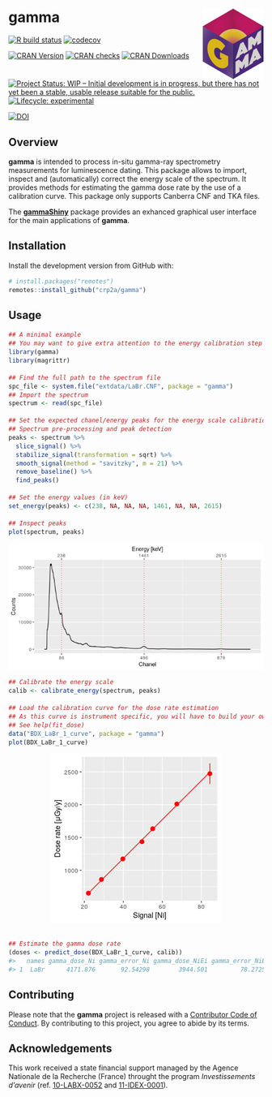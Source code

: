 
<!-- README.md is generated from README.Rmd. Please edit that file -->

# gamma <img width=120px src="man/figures/logo.png" align="right" />

[![R build
status](https://github.com/crp2a/gamma/workflows/R-CMD-check/badge.svg)](https://github.com/crp2a/gamma/actions)
[![codecov](https://codecov.io/gh/crp2a/gamma/branch/master/graph/badge.svg)](https://codecov.io/gh/crp2a/gamma)

[![CRAN
Version](http://www.r-pkg.org/badges/version/gamma)](https://cran.r-project.org/package=gamma)
[![CRAN
checks](https://cranchecks.info/badges/worst/gamma)](https://cran.r-project.org/web/checks/check_results_gamma.html)
[![CRAN
Downloads](http://cranlogs.r-pkg.org/badges/gamma)](https://cran.r-project.org/package=gamma)

[![Project Status: WIP – Initial development is in progress, but there
has not yet been a stable, usable release suitable for the
public.](https://www.repostatus.org/badges/latest/wip.svg)](https://www.repostatus.org/#wip)
[![Lifecycle:
experimental](https://img.shields.io/badge/lifecycle-experimental-orange.svg)](https://www.tidyverse.org/lifecycle/#experimental)

[![DOI](https://zenodo.org/badge/DOI/10.5281/zenodo.2652393.svg)](https://doi.org/10.5281/zenodo.2652393)

## Overview

**gamma** is intended to process in-situ gamma-ray spectrometry
measurements for luminescence dating. This package allows to import,
inspect and (automatically) correct the energy scale of the spectrum. It
provides methods for estimating the gamma dose rate by the use of a
calibration curve. This package only supports Canberra CNF and TKA
files.

The [**gammaShiny**](https://github.com/crp2a/gammaShiny) package
provides an exhanced graphical user interface for the main applications
of **gamma**.

## Installation

Install the development version from GitHub with:

``` r
# install.packages("remotes")
remotes::install_github("crp2a/gamma")
```

## Usage

``` r
## A minimal example
## You may want to give extra attention to the energy calibration step
library(gamma)
library(magrittr)

## Find the full path to the spectrum file
spc_file <- system.file("extdata/LaBr.CNF", package = "gamma")
## Import the spectrum
spectrum <- read(spc_file)

## Set the expected chanel/energy peaks for the energy scale calibration
## Spectrum pre-processing and peak detection
peaks <- spectrum %>%
  slice_signal() %>%
  stabilize_signal(transformation = sqrt) %>%
  smooth_signal(method = "savitzky", m = 21) %>%
  remove_baseline() %>%
  find_peaks()

## Set the energy values (in keV)
set_energy(peaks) <- c(238, NA, NA, NA, 1461, NA, NA, 2615)

## Inspect peaks
plot(spectrum, peaks)
```

<img src="man/figures/README-usage-1.png" style="display: block; margin: auto;" />

``` r
## Calibrate the energy scale
calib <- calibrate_energy(spectrum, peaks)

## Load the calibration curve for the dose rate estimation
## As this curve is instrument specific, you will have to build your own
## See help(fit_dose)
data("BDX_LaBr_1_curve", package = "gamma")
plot(BDX_LaBr_1_curve)
```

<img src="man/figures/README-calib-1.png" style="display: block; margin: auto;" />

``` r

## Estimate the gamma dose rate
(doses <- predict_dose(BDX_LaBr_1_curve, calib))
#>   names gamma_dose_Ni gamma_error_Ni gamma_dose_NiEi gamma_error_NiEi
#> 1  LaBr      4171.876       92.54298        3944.501         78.27257
```

## Contributing

Please note that the **gamma** project is released with a [Contributor
Code of
Conduct](https://github.com/crp2a/gamma/blob/master/.github/CODE_OF_CONDUCT.md).
By contributing to this project, you agree to abide by its terms.

## Acknowledgements

This work received a state financial support managed by the Agence
Nationale de la Recherche (France) throught the program *Investissements
d’avenir* (ref. [10-LABX-0052](https://lascarbx.labex.u-bordeaux.fr) and
[11-IDEX-0001](https://amidex.univ-amu.fr)).

